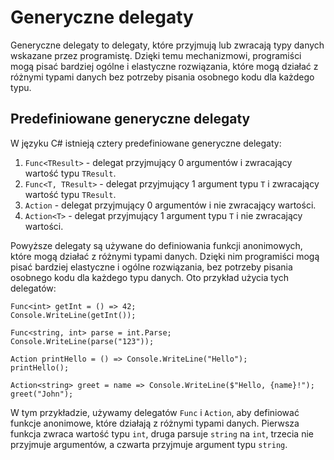 # Generyczne delegaty

Generyczne delegaty to delegaty, które przyjmują lub zwracają typy danych wskazane przez programistę. Dzięki temu mechanizmowi, programiści mogą pisać bardziej ogólne i elastyczne rozwiązania, które mogą działać z różnymi typami danych bez potrzeby pisania osobnego kodu dla każdego typu.

## Predefiniowane generyczne delegaty

W języku C# istnieją cztery predefiniowane generyczne delegaty:

1. `Func<TResult>` - delegat przyjmujący 0 argumentów i zwracający wartość typu `TResult`.
2. `Func<T, TResult>` - delegat przyjmujący 1 argument typu `T` i zwracający wartość typu `TResult`.
3. `Action` - delegat przyjmujący 0 argumentów i nie zwracający wartości.
4. `Action<T>` - delegat przyjmujący 1 argument typu `T` i nie zwracający wartości.

Powyższe delegaty są używane do definiowania funkcji anonimowych, które mogą działać z różnymi typami danych. Dzięki nim programiści mogą pisać bardziej elastyczne i ogólne rozwiązania, bez potrzeby pisania osobnego kodu dla każdego typu danych. Oto przykład użycia tych delegatów:

```
Func<int> getInt = () => 42;
Console.WriteLine(getInt()); 

Func<string, int> parse = int.Parse;
Console.WriteLine(parse("123")); 

Action printHello = () => Console.WriteLine("Hello");
printHello(); 

Action<string> greet = name => Console.WriteLine($"Hello, {name}!");
greet("John"); 

```

W tym przykładzie, używamy delegatów `Func` i `Action`, aby definiować funkcje anonimowe, które działają z różnymi typami danych. Pierwsza funkcja zwraca wartość typu `int`, druga parsuje `string` na `int`, trzecia nie przyjmuje argumentów, a czwarta przyjmuje argument typu `string`.